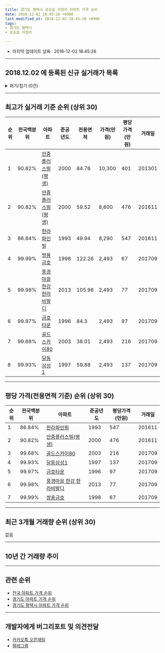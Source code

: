 ```yaml
---
title: 경기도 평택시 포승읍 석정리 아파트 가격 순위
date: 2018-12-02 18:45:26 +0900
last_modified_at: 2018-12-02 18:45:26 +0900
tags:
- 경기도 평택시
- 포승읍 석정리

---
```


* 마지막 업데이트 날짜 : 2018-12-02 18:45:26

---

## 2018.12.02 에 등록된 신규 실거래가 목록

<details>
<summary>펴기/접기 (0건)</summary>
<div markdown="1">

|아파트|전국백분위|준공년도|전용면적|가격(만원)|평당가격(만원)|거래일|
|---|---|---|---|---|---|---|
|없음|||||||


</div>
</details>

---

## 최고가 실거래 기준 순위 (상위 30)


|순위|전국백분위|아파트|준공년도|전용면적|가격(만원)|평당가격(만원)|거래일|
|---|---|---|---|---|---|---|---|
|1|90.82%|[안중플러스빌(평생)](https://search.naver.com/search.naver?query=%EA%B2%BD%EA%B8%B0%EB%8F%84+%ED%8F%89%ED%83%9D%EC%8B%9C+%ED%8F%AC%EC%8A%B9%EC%9D%8D+%EC%84%9D%EC%A0%95%EB%A6%AC+%EC%95%88%EC%A4%91%ED%94%8C%EB%9F%AC%EC%8A%A4%EB%B9%8C%28%ED%8F%89%EC%83%9D%29)|2000|84.76|10,300|401|201301|
|2|90.82%|[안중플러스빌(평생)](https://search.naver.com/search.naver?query=%EA%B2%BD%EA%B8%B0%EB%8F%84+%ED%8F%89%ED%83%9D%EC%8B%9C+%ED%8F%AC%EC%8A%B9%EC%9D%8D+%EC%84%9D%EC%A0%95%EB%A6%AC+%EC%95%88%EC%A4%91%ED%94%8C%EB%9F%AC%EC%8A%A4%EB%B9%8C%28%ED%8F%89%EC%83%9D%29)|2000|59.52|8,600|476|201611|
|3|86.84%|[한라파인빌](https://search.naver.com/search.naver?query=%EA%B2%BD%EA%B8%B0%EB%8F%84+%ED%8F%89%ED%83%9D%EC%8B%9C+%ED%8F%AC%EC%8A%B9%EC%9D%8D+%EC%84%9D%EC%A0%95%EB%A6%AC+%ED%95%9C%EB%9D%BC%ED%8C%8C%EC%9D%B8%EB%B9%8C)|1993|49.94|8,290|547|201611|
|4|99.99%|[쌍용금호](https://search.naver.com/search.naver?query=%EA%B2%BD%EA%B8%B0%EB%8F%84+%ED%8F%89%ED%83%9D%EC%8B%9C+%ED%8F%AC%EC%8A%B9%EC%9D%8D+%EC%84%9D%EC%A0%95%EB%A6%AC+%EC%8C%8D%EC%9A%A9%EA%B8%88%ED%98%B8)|1998|122.26|2,493|67|201709|
|5|99.98%|[풍경마을 한강 한라비발디](https://search.naver.com/search.naver?query=%EA%B2%BD%EA%B8%B0%EB%8F%84+%ED%8F%89%ED%83%9D%EC%8B%9C+%ED%8F%AC%EC%8A%B9%EC%9D%8D+%EC%84%9D%EC%A0%95%EB%A6%AC+%ED%92%8D%EA%B2%BD%EB%A7%88%EC%9D%84+%ED%95%9C%EA%B0%95+%ED%95%9C%EB%9D%BC%EB%B9%84%EB%B0%9C%EB%94%94)|2013|105.98|2,493|77|201709|
|6|99.97%|[금호타운](https://search.naver.com/search.naver?query=%EA%B2%BD%EA%B8%B0%EB%8F%84+%ED%8F%89%ED%83%9D%EC%8B%9C+%ED%8F%AC%EC%8A%B9%EC%9D%8D+%EC%84%9D%EC%A0%95%EB%A6%AC+%EA%B8%88%ED%98%B8%ED%83%80%EC%9A%B4)|1996|84.3|2,493|97|201709|
|7|99.68%|[골드스카이80](https://search.naver.com/search.naver?query=%EA%B2%BD%EA%B8%B0%EB%8F%84+%ED%8F%89%ED%83%9D%EC%8B%9C+%ED%8F%AC%EC%8A%B9%EC%9D%8D+%EC%84%9D%EC%A0%95%EB%A6%AC+%EA%B3%A8%EB%93%9C%EC%8A%A4%EC%B9%B4%EC%9D%B480)|2003|38.01|2,493|216|201709|
|8|99.93%|[달동삼성1](https://search.naver.com/search.naver?query=%EA%B2%BD%EA%B8%B0%EB%8F%84+%ED%8F%89%ED%83%9D%EC%8B%9C+%ED%8F%AC%EC%8A%B9%EC%9D%8D+%EC%84%9D%EC%A0%95%EB%A6%AC+%EB%8B%AC%EB%8F%99%EC%82%BC%EC%84%B11)|1997|59.88|2,493|137|201709|


---

## 평당 가격(전용면적 기준) 순위 (상위 30)


|순위|전국백분위|아파트|준공년도|평당가격(만원)|거래일|
|---|---|---|---|---|---|
|1|86.84%|[한라파인빌](https://search.naver.com/search.naver?query=%EA%B2%BD%EA%B8%B0%EB%8F%84+%ED%8F%89%ED%83%9D%EC%8B%9C+%ED%8F%AC%EC%8A%B9%EC%9D%8D+%EC%84%9D%EC%A0%95%EB%A6%AC+%ED%95%9C%EB%9D%BC%ED%8C%8C%EC%9D%B8%EB%B9%8C)|1993|547|201611|
|2|90.82%|[안중플러스빌(평생)](https://search.naver.com/search.naver?query=%EA%B2%BD%EA%B8%B0%EB%8F%84+%ED%8F%89%ED%83%9D%EC%8B%9C+%ED%8F%AC%EC%8A%B9%EC%9D%8D+%EC%84%9D%EC%A0%95%EB%A6%AC+%EC%95%88%EC%A4%91%ED%94%8C%EB%9F%AC%EC%8A%A4%EB%B9%8C%28%ED%8F%89%EC%83%9D%29)|2000|476|201611|
|3|99.68%|[골드스카이80](https://search.naver.com/search.naver?query=%EA%B2%BD%EA%B8%B0%EB%8F%84+%ED%8F%89%ED%83%9D%EC%8B%9C+%ED%8F%AC%EC%8A%B9%EC%9D%8D+%EC%84%9D%EC%A0%95%EB%A6%AC+%EA%B3%A8%EB%93%9C%EC%8A%A4%EC%B9%B4%EC%9D%B480)|2003|216|201709|
|4|99.93%|[달동삼성1](https://search.naver.com/search.naver?query=%EA%B2%BD%EA%B8%B0%EB%8F%84+%ED%8F%89%ED%83%9D%EC%8B%9C+%ED%8F%AC%EC%8A%B9%EC%9D%8D+%EC%84%9D%EC%A0%95%EB%A6%AC+%EB%8B%AC%EB%8F%99%EC%82%BC%EC%84%B11)|1997|137|201709|
|5|99.97%|[금호타운](https://search.naver.com/search.naver?query=%EA%B2%BD%EA%B8%B0%EB%8F%84+%ED%8F%89%ED%83%9D%EC%8B%9C+%ED%8F%AC%EC%8A%B9%EC%9D%8D+%EC%84%9D%EC%A0%95%EB%A6%AC+%EA%B8%88%ED%98%B8%ED%83%80%EC%9A%B4)|1996|97|201709|
|6|99.98%|[풍경마을 한강 한라비발디](https://search.naver.com/search.naver?query=%EA%B2%BD%EA%B8%B0%EB%8F%84+%ED%8F%89%ED%83%9D%EC%8B%9C+%ED%8F%AC%EC%8A%B9%EC%9D%8D+%EC%84%9D%EC%A0%95%EB%A6%AC+%ED%92%8D%EA%B2%BD%EB%A7%88%EC%9D%84+%ED%95%9C%EA%B0%95+%ED%95%9C%EB%9D%BC%EB%B9%84%EB%B0%9C%EB%94%94)|2013|77|201709|
|7|99.99%|[쌍용금호](https://search.naver.com/search.naver?query=%EA%B2%BD%EA%B8%B0%EB%8F%84+%ED%8F%89%ED%83%9D%EC%8B%9C+%ED%8F%AC%EC%8A%B9%EC%9D%8D+%EC%84%9D%EC%A0%95%EB%A6%AC+%EC%8C%8D%EC%9A%A9%EA%B8%88%ED%98%B8)|1998|67|201709|


---

## 최근 3개월 거래량 순위 (상위 30)

없음

---

## 10년 간 거래량 추이


<div style="width:100%;">
    <canvas id="deal_progress" height="250"></canvas>
</div>

<script>
new Chart(document.getElementById("deal_progress"), {
    type: 'line',
    data: {
        labels: ['200812','200901','200902','200903','200904','200905','200906','200907','200908','200909','200910','200911','200912','201001','201002','201003','201004','201005','201006','201007','201008','201009','201010','201011','201012','201101','201102','201103','201104','201105','201106','201107','201108','201109','201110','201111','201112','201201','201202','201203','201204','201205','201206','201207','201208','201209','201210','201211','201212','201301','201302','201303','201304','201305','201306','201307','201308','201309','201310','201311','201312','201401','201402','201403','201404','201405','201406','201407','201408','201409','201410','201411','201412','201501','201502','201503','201504','201505','201506','201507','201508','201509','201510','201511','201512','201601','201602','201603','201604','201605','201606','201607','201608','201609','201610','201611','201612','201701','201702','201703','201704','201705','201706','201707','201708','201709','201710','201711','201712','201801','201802','201803','201804','201805','201806','201807','201808','201809','201810','201811','201812'],
        datasets: [{
            label: '실거래 수',
            pointRadius: 1,
            data: [0, 0, 0, 0, 0, 0, 0, 0, 0, 1, 0, 0, 0, 0, 1, 0, 0, 0, 0, 0, 0, 0, 0, 0, 0, 0, 0, 0, 0, 0, 0, 0, 0, 0, 0, 0, 0, 0, 0, 0, 0, 0, 0, 0, 1, 5, 0, 4, 7, 2, 0, 0, 1, 22, 3, 0, 0, 1, 1, 1, 0, 5, 1, 3, 3, 1, 0, 4, 7, 13, 7, 3, 3, 2, 1, 4, 2, 4, 2, 1, 0, 3, 0, 2, 1, 0, 2, 3, 2, 0, 2, 2, 1, 1, 1, 3, 0, 1, 1, 1, 0, 0, 1, 0, 2, 5, 0, 0, 1, 0, 0, 1, 0, 1, 1, 1, 2, 3, 0, 0, 0],
            borderColor: "rgba(255, 201, 14, 1)",
            backgroundColor: "rgba(255, 201, 14, 0.5)",
            fill: true,
        }]
    },
    options: {
        responsive: true,
        title: {
            display: true,
            text: '10년간 거래량 추이'
        },
        tooltips: {
            mode: 'index',
            intersect: false,
        },
        hover: {
            mode: 'nearest',
            intersect: true
        },
        scales: {
            xAxes: [{
                display: true,
                scaleLabel: {
                    display: true,
                    labelString: '년/월'
                }
            }],
            yAxes: [{
                display: true,
                ticks: {
                    suggestedMin: 0,
                },
                scaleLabel: {
                    display: true,
                    labelString: '실거래 수'
                }
            }]
        }
    }
});

</script>


---

## 관련 순위

- [전국 아파트 가격 순위](https://inasie.github.io/apt-ranking/전국)
- [경기도 아파트 가격 순위](https://inasie.github.io/apt-ranking/경기도)
- [경기도 평택시 아파트 가격 순위](https://inasie.github.io/apt-ranking/경기도-평택시)


---

## 개발자에게 버그리포트 및 의견전달

- [카카오톡 오픈채팅](https://open.kakao.com/o/gLJUAP4)
- [텔레그램](https://t.me/inasie)

